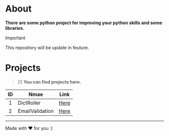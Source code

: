 # About

**There are some python project for improving your python skills and some libraries.**

>[!IMPORTANT]
>This repository will be update in feuture.

# Projects

> [!]
> **You can find projects here.**

| ID | Nmae | Link |
| :-: | --- | --- |
| 1 | DictRoller | [Here](./DictRoller) |
| 2 | EmailValidation | [Here](./EmailValidation) |

---
Made with ❤ for you :)
